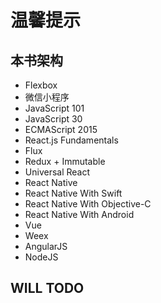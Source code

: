 # 温馨提示

## 本书架构
- Flexbox
- 微信小程序
- JavaScript 101
- JavaScript 30
- ECMAScript 2015
- React.js Fundamentals
- Flux
- Redux + Immutable
- Universal React
- React Native
- React Native With Swift
- React Native With Objective-C
- React Native With Android
- Vue
- Weex
- AngularJS
- NodeJS



## WILL TODO
